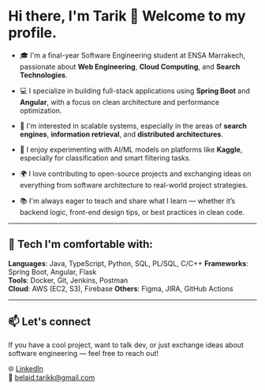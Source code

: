 # Hi there, I'm Tarik 👋 Welcome to my profile.

- 🎓 I'm a final-year Software Engineering student at ENSA Marrakech, passionate about **Web Engineering**, **Cloud Computing**, and **Search Technologies**.
  
- 💻 I specialize in building full-stack applications using **Spring Boot** and **Angular**, with a focus on clean architecture and performance optimization.

- 🧠 I'm interested in scalable systems, especially in the areas of **search engines**, **information retrieval**, and **distributed architectures**.

- 🧪 I enjoy experimenting with AI/ML models on platforms like **Kaggle**, especially for classification and smart filtering tasks.

- 🌍 I love contributing to open-source projects and exchanging ideas on everything from software architecture to real-world project strategies.

- 📚 I'm always eager to teach and share what I learn — whether it’s backend logic, front-end design tips, or best practices in clean code.

---

## 🔧 Tech I'm comfortable with:

**Languages**: Java, TypeScript, Python, SQL, PL/SQL, C/C++
**Frameworks**: Spring Boot, Angular, Flask  
**Tools**: Docker, Git, Jenkins, Postman  
**Cloud**: AWS (EC2, S3), Firebase
**Others**: Figma, JIRA, GitHub Actions

---

## 📫 Let's connect

If you have a cool project, want to talk dev, or just exchange ideas about software engineering — feel free to reach out!

🌐 [LinkedIn](https://www.linkedin.com/in/tarik-belaid-800648283/)  
📧 belaid.tarikk@gmail.com 
